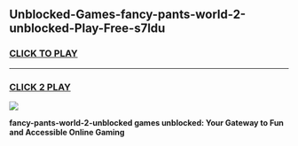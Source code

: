 
## Unblocked-Games-fancy-pants-world-2-unblocked-Play-Free-s7ldu
<h3>
<a href="https://premium76.site?title=fancy-pants-world-2-unblocked&ref=20M">CLICK TO PLAY</a></h3>
<hr>

<h3>
<a href="https://premium76.site?title=fancy-pants-world-2-unblocked&ref=20M">CLICK 2 PLAY</a>
  
</h3>

<a href="https://premium76.site?title=fancy-pants-world-2-unblocked&ref=19M"><img src="https://clearcache.store/games.png"></a>


**fancy-pants-world-2-unblocked games unblocked: Your Gateway to Fun and Accessible Online Gaming**
